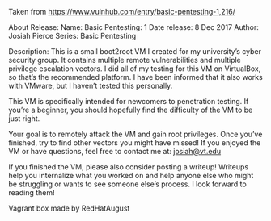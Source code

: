 Taken from https://www.vulnhub.com/entry/basic-pentesting-1,216/ 

About Release:
    Name: Basic Pentesting: 1
    Date release: 8 Dec 2017
    Author: Josiah Pierce
    Series: Basic Pentesting

Description:
This is a small boot2root VM I created for my university’s cyber security group. It contains multiple remote vulnerabilities and multiple privilege escalation vectors. I did all of my testing for this VM on VirtualBox, so that’s the recommended platform. I have been informed that it also works with VMware, but I haven’t tested this personally.

This VM is specifically intended for newcomers to penetration testing. If you’re a beginner, you should hopefully find the difficulty of the VM to be just right.

Your goal is to remotely attack the VM and gain root privileges. Once you’ve finished, try to find other vectors you might have missed! If you enjoyed the VM or have questions, feel free to contact me at: josiah@vt.edu

If you finished the VM, please also consider posting a writeup! Writeups help you internalize what you worked on and help anyone else who might be struggling or wants to see someone else’s process. I look forward to reading them!

Vagrant box made by RedHatAugust
